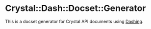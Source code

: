 # Crystal::Dash::Docset::Generator

This is a docset generator for Crystal API documents using [Dashing](https://github.com/technosophos/dashing).
